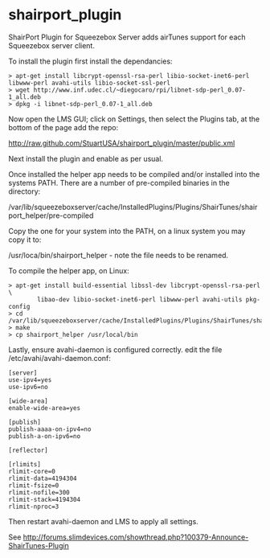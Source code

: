 shairport_plugin
================

ShairPort Plugin for Squeezebox Server adds airTunes support for each Squeezebox server client.

To install the plugin first install the dependancies:

    > apt-get install libcrypt-openssl-rsa-perl libio-socket-inet6-perl libwww-perl avahi-utils libio-socket-ssl-perl
    > wget http://www.inf.udec.cl/~diegocaro/rpi/libnet-sdp-perl_0.07-1_all.deb
    > dpkg -i libnet-sdp-perl_0.07-1_all.deb

Now open the LMS GUI; click on Settings, then select the Plugins tab, at the bottom of the page add the repo:

http://raw.github.com/StuartUSA/shairport_plugin/master/public.xml

Next install the plugin and enable as per usual.

Once installed the helper app needs to be compiled and/or installed into the systems PATH. There
are a number of pre-compiled binaries in the directory:

/var/lib/squeezeboxserver/cache/InstalledPlugins/Plugins/ShairTunes/shairport_helper/pre-compiled

Copy the one for your system into the PATH, on a linux system you may copy it to:

/usr/loca/bin/shairport_helper   - note the file needs to be renamed.
 
To compile the helper app, on Linux:

    > apt-get install build-essential libssl-dev libcrypt-openssl-rsa-perl \
            libao-dev libio-socket-inet6-perl libwww-perl avahi-utils pkg-config
    > cd /var/lib/squeezeboxserver/cache/InstalledPlugins/Plugins/ShairTunes/shairport_helper/
    > make
    > cp shairport_helper /usr/local/bin
  
Lastly, ensure avahi-daemon is configured correctly. edit the file /etc/avahi/avahi-daemon.conf:

    [server]
    use-ipv4=yes
    use-ipv6=no
    
    [wide-area]
    enable-wide-area=yes
    
    [publish]
    publish-aaaa-on-ipv4=no
    publish-a-on-ipv6=no
    
    [reflector]
    
    [rlimits]
    rlimit-core=0
    rlimit-data=4194304
    rlimit-fsize=0
    rlimit-nofile=300
    rlimit-stack=4194304
    rlimit-nproc=3
  
Then restart avahi-daemon and LMS to apply all settings.

See http://forums.slimdevices.com/showthread.php?100379-Announce-ShairTunes-Plugin
